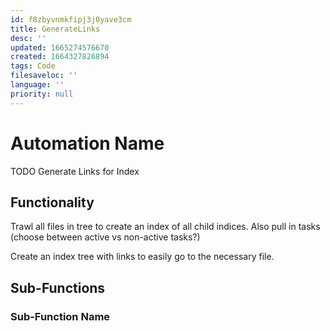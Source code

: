 ```yaml
---
id: f8zbyvnmkfipj3j0yave3cm
title: GenerateLinks
desc: ''
updated: 1665274576670
created: 1664327826894
tags: Code
filesaveloc: ''
language: ''
priority: null
---
```


# Automation Name
TODO Generate Links for Index

## Functionality
Trawl all files in tree to create an index of all child indices. Also pull in tasks (choose between active vs non-active tasks?)
 
Create an index tree with links to easily go to the necessary file. 



## Sub-Functions
<!-- Overview of any function interplay or broad overviews -->

### Sub-Function Name
<!-- Subfunction description goes here -->


